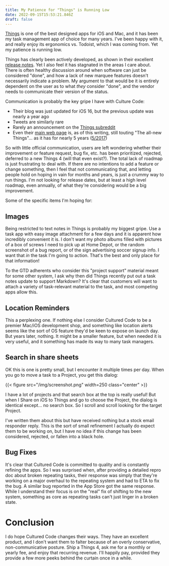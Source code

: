 ```yaml
---
title: My Patience for "Things" is Running Low
date: 2022-09-15T15:53:21.846Z
draft: false
---
```

[Things](https://culturedcode.com/things) is one of the best designed apps for iOS and Mac, and it has been my task management app of choice for many years. I've been happy with it, and really enjoy its ergonomics vs. Todoist, which I was coming from. Yet my patience is running low.

Things has clearly been actively developed, as shown in their excellent [release notes](https://culturedcode.com/things/support/articles/1100684/). Yet I also feel it has stagnated in the areas I care about. There is often healthy discussion around when software can just be considered "done", and how a lack of new marquee features doesn't necessarily indicate a problem. My argument to that would be it is entirely dependent on the user as to what *they* consider "done", and the vendor needs to communicate their version of the status.

Communication is probably the key gripe I have with Culture Code:

* Their blog was just updated for iOS 16, but the previous update was nearly a year ago
* Tweets are similarly rare
* Rarely an announcement on the [Things subreddit](https://www.reddit.com/r/thingsapp)
* Even their [main web page](https://web.archive.org/web/20220826181634/https://culturedcode.com/things/) is, as of this writing, still touting "The all-new Things"... as it has for nearly 5 years ([5/2017](https://web.archive.org/web/20170518164151/https://culturedcode.com/things/))

So with little official communication, users are left wondering whether their improvement or feature request, bug fix, etc. has been prioritized, rejected, deferred to a new Things 4 (will that even exist?). The total lack of roadmap is just frustrating to deal with. If there are no intentions to add a feature or change something, then I feel that not communicating that, and letting people hold on hoping in vain for months and years, is just a crummy way to run things. I'm not looking for release dates, but at least a high level roadmap, even annually, of what they're considering would be a big improvement.

Some of the specific items I'm hoping for:

## Images

Being restricted to text notes in Things is probably my biggest gripe. Use a task app with easy image attachment for a few days and it is apparent how incredibly convenient it is. I don't want my photo albums filled with pictures of a box of screws I need to pick up at Home Depot, or the random screenshot of a bug report, or of the sign advertising soccer signup info. I want that *in* the task I'm going to action. That's the best and only place for that information!

To the GTD adherents who consider this "project support" material meant for some other system, I ask why then did Things recently put out a task notes update to support Markdown?  It's clear that customers will want to attach a variety of task-relevant material to the task, and most competing apps allow this. 

## Location Reminders

This a perplexing one. If nothing else I consider Cultured Code to be a premier Mac/iOS development shop, and something like location alerts seems like the sort of OS feature they'd be keen to expose on launch day. But years later, nothing. It might be a smaller feature, but when needed it is very useful, and it something has made its way to many task managers. 

## Search in share sheets

OK this is one is pretty small, but I encounter it multiple times per day. When you go to move a task to a Project, you get this dialog:

{{< figure src="/img/screenshot.png" width=250 class="center" >}}

I have a lot of projects and that search box at the top is really useful! But when I Share on iOS to Things and go to choose the Project, the dialog is identical except... no search box. So I scroll and scroll looking for the target Project.

I've written them about this but have received nothing but a stock email responder reply. This is the sort of small refinement I actually do expect them to be working on, but I have no idea if this change has been considered, rejected, or fallen into a black hole.

## Bug Fixes

It's clear that Cultured Code is committed to quality and is constantly refining the apps. So I was surprised when, after providing a detailed repro doc about broken repeating tasks, their response was simply that they're working on a major overhaul to the repeating system and had to ETA to fix the bug. A similar bug reported in the App Store got the same response. While I understand their focus is on the "real" fix of shifting to the new system, something as core as repeating tasks can't just linger in a broken state.

# Conclusion
I do hope Cultured Code changes their ways. They have an excellent product, and I don't want them to falter because of an overly conservative, non-communicative posture. Ship a Things 4, ask me for a monthly or yearly fee, and enjoy that recurring revenue. I'll happily pay, provided they provide a few more peeks behind the curtain once in a while.